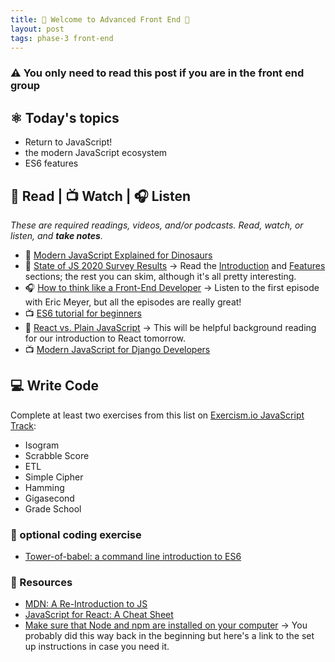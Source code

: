 ```yaml
---
title: 🦊 Welcome to Advanced Front End 🦊
layout: post
tags: phase-3 front-end
---
```



### ⚠️ You only need to read this post if you are in the front end group

## ⚛ Today's topics

- Return to JavaScript!
- the modern JavaScript ecosystem
- ES6 features


## 📖 Read | 📺 Watch | 🎧 Listen

_These are required readings, videos, and/or podcasts. Read, watch, or listen, and **take notes**._

- 📖 [Modern JavaScript Explained for Dinosaurs](https://medium.com/the-node-js-collection/modern-javascript-explained-for-dinosaurs-f695e9747b70)
- 📖 [State of JS 2020 Survey Results](https://2020.stateofjs.com/en-US/) -> Read the [Introduction](https://2020.stateofjs.com/en-US/) and [Features](https://2020.stateofjs.com/en-US/features/) sections; the rest you can skim, although it's all pretty interesting.
- 🎧 [How to think like a Front-End Developer](https://shoptalkshow.com/series/how-to-think-like-a-front-end-developer/) -> Listen to the first episode with Eric Meyer, but all the episodes are really great!
- 📺 [ES6 tutorial for beginners](https://www.youtube.com/watch?v=WZQc7RUAg18)
- 📖 [React vs. Plain JavaScript](https://www.framer.com/blog/posts/react-vs-vanilla-js/) -> This will be helpful background reading for our introduction to React tomorrow.
- 📺 [Modern JavaScript for Django Developers](https://2021.djangocon.us/talks/modern-javascript-for-django-developers/)


## 💻 Write Code

Complete at least two exercises from this list on [Exercism.io JavaScript Track](https://exercism.io/):

- Isogram
- Scrabble Score
- ETL
- Simple Cipher
- Hamming
- Gigasecond
- Grade School

### 👾 optional coding exercise

- [Tower-of-babel: a command line introduction to ES6](https://github.com/yosuke-furukawa/tower-of-babel)

### 🔖 Resources

- [MDN: A Re-Introduction to JS](https://developer.mozilla.org/en-US/docs/Web/JavaScript/A_re-introduction_to_JavaScript)
- [JavaScript for React: A Cheat Sheet](https://github.com/momentumlearn/student-resources/blob/main/articles/js-for-react.md)
- [Make sure that Node and npm are installed on your computer](https://www.notion.so/momentumlearn/Computer-Set-up-Instructions-42f17179ea9c4c769833cf9dc7890e20#b89bb0b7c4404417991b726e6735b8a9) -> You probably did this way back in the beginning but here's a link to the set up instructions in case you need it.
